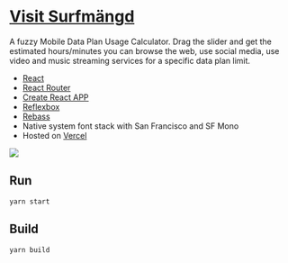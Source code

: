 # [Visit Surfmängd](https://surfmangd.vercel.app/data/5)

A fuzzy Mobile Data Plan Usage Calculator. Drag the slider and get the estimated hours/minutes you can browse the web, use social media, use video and music streaming services for a specific data plan limit.

+ [React](https://facebook.github.io/react/)
+ [React Router](https://github.com/ReactTraining/react-router)
+ [Create React APP](https://github.com/facebookincubator/create-react-app)
+ [Reflexbox](http://jxnblk.com/reflexbox/)
+ [Rebass](http://jxnblk.com/rebass/)
+ Native system font stack with San Francisco and SF Mono
+ Hosted on [Vercel](https://vercel.com/)

![](https://res.cloudinary.com/urre/image/upload/v1491320150/sufmangd-large_quwntn.png)

## Run

    yarn start

## Build

    yarn build
